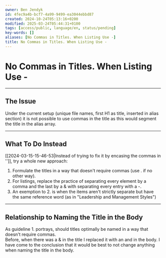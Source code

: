 ```yaml
---
owner: Ben Jendyk
id: 4fec9a4b-bcf7-4a99-9499-ea3044ebbd87
created: 2024-10-24T05:13:16+0200
modified: 2025-03-24T05:44:31+0100
tags: [access/public, language/en, status/pending]
key-words: []
aliases: [No Commas in Titles. When Listing Use -]
title: No Commas in Titles. When Listing Use -
---
```


# No Commas in Titles. When Listing Use -

--- 

## The Issue

Under the current setup (unique file names, first H1 as title, inserted in alias section) it is not possible to use commas in the title as this would segment the title in the alias array.

--- 

## What To Do Instead

[[2024-03-15-15-46-53|Instead of trying to fix it by encasing the commas in '']], try a whole new approach:

1. Formulate the titles in a way that doesn't require commas (use . if no other way).
2. For listings, replace the practice of separating every element by a comma and the last by a & with separating every entry with a -.
3. An exemption to 2. is when the items aren't strictly separate but have the same reference word (as in "Leadership and Management Styles")

--- 

## Relationship to Naming the Title in the Body

As guideline 1. portrays, should titles optimally be named in a way that doesn't require commas.  
Before, when there was a & in the title I replaced it with an and in the body. I have come to the conclusion that it would be best to not change anything when naming the title in the body.
